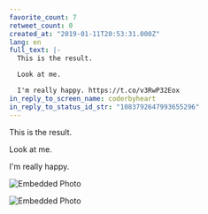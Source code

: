 ```yaml
---
favorite_count: 7
retweet_count: 0
created_at: "2019-01-11T20:53:31.000Z"
lang: en
full_text: |-
  This is the result.

  Look at me.

  I'm really happy. https://t.co/v3RwP32Eox
in_reply_to_screen_name: coderbyheart
in_reply_to_status_id_str: "1083792647993655296"
---
```


This is the result.

Look at me.

I'm really happy.

<div class="gallery gallery-2">

![Embedded Photo](https://twitter-media-coderbyheart.s3.eu-north-1.amazonaws.com/1083829281439002624-DwqI93HXcAAgm2S.jpg)

![Embedded Photo](https://twitter-media-coderbyheart.s3.eu-north-1.amazonaws.com/1083829281439002624-DwqI-0jWwAAdr0v.jpg)

</div>

